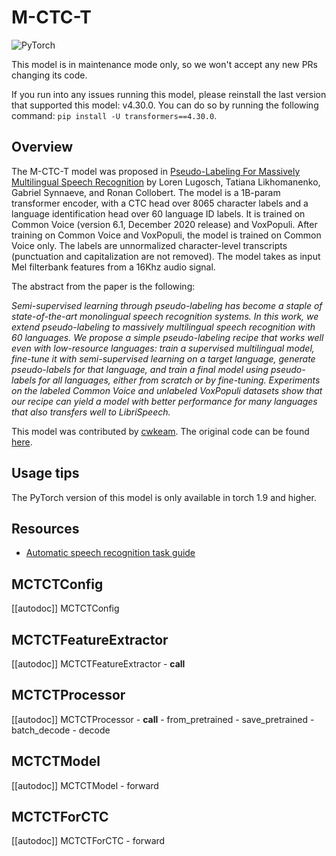 <!--Copyright 2022 The HuggingFace Team. All rights reserved.

Licensed under the Apache License, Version 2.0 (the "License"); you may not use this file except in compliance with
the License. You may obtain a copy of the License at

http://www.apache.org/licenses/LICENSE-2.0

Unless required by applicable law or agreed to in writing, software distributed under the License is distributed on
an "AS IS" BASIS, WITHOUT WARRANTIES OR CONDITIONS OF ANY KIND, either express or implied. See the License for the
specific language governing permissions and limitations under the License.

⚠️ Note that this file is in Markdown but contain specific syntax for our doc-builder (similar to MDX) that may not be
rendered properly in your Markdown viewer.

-->

# M-CTC-T

<div class="flex flex-wrap space-x-1">
<img alt="PyTorch" src="https://img.shields.io/badge/PyTorch-DE3412?style=flat&logo=pytorch&logoColor=white">
</div>

<Tip warning={true}>

This model is in maintenance mode only, so we won't accept any new PRs changing its code.

If you run into any issues running this model, please reinstall the last version that supported this model: v4.30.0.
You can do so by running the following command: `pip install -U transformers==4.30.0`.

</Tip>

## Overview

The M-CTC-T model was proposed in [Pseudo-Labeling For Massively Multilingual Speech Recognition](https://huggingface.co/papers/2111.00161) by Loren Lugosch, Tatiana Likhomanenko, Gabriel Synnaeve, and Ronan Collobert. The model is a 1B-param transformer encoder, with a CTC head over 8065 character labels and a language identification head over 60 language ID labels. It is trained on Common Voice (version 6.1, December 2020 release) and VoxPopuli. After training on Common Voice and VoxPopuli, the model is trained on Common Voice only. The labels are unnormalized character-level transcripts (punctuation and capitalization are not removed). The model takes as input Mel filterbank features from a 16Khz audio signal.

The abstract from the paper is the following:

*Semi-supervised learning through pseudo-labeling has become a staple of state-of-the-art monolingual
speech recognition systems. In this work, we extend pseudo-labeling to massively multilingual speech
recognition with 60 languages. We propose a simple pseudo-labeling recipe that works well even
with low-resource languages: train a supervised multilingual model, fine-tune it with semi-supervised
learning on a target language, generate pseudo-labels for that language, and train a final model using
pseudo-labels for all languages, either from scratch or by fine-tuning. Experiments on the labeled
Common Voice and unlabeled VoxPopuli datasets show that our recipe can yield a model with better
performance for many languages that also transfers well to LibriSpeech.*

This model was contributed by [cwkeam](https://huggingface.co/cwkeam). The original code can be found [here](https://github.com/flashlight/wav2letter/tree/main/recipes/mling_pl).

## Usage tips

The PyTorch version of this model is only available in torch 1.9 and higher.

## Resources

- [Automatic speech recognition task guide](../tasks/asr)

## MCTCTConfig

[[autodoc]] MCTCTConfig

## MCTCTFeatureExtractor

[[autodoc]] MCTCTFeatureExtractor
    - __call__

## MCTCTProcessor

[[autodoc]] MCTCTProcessor
    - __call__
    - from_pretrained
    - save_pretrained
    - batch_decode
    - decode

## MCTCTModel

[[autodoc]] MCTCTModel
    - forward

## MCTCTForCTC

[[autodoc]] MCTCTForCTC
    - forward
